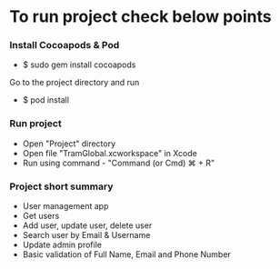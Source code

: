 # To run project check below points #



### Install Cocoapods & Pod ###

* $ sudo gem install cocoapods

Go to the project directory and run 

* $ pod install

### Run project ###

* Open "Project" directory
* Open file "TramGlobal.xcworkspace" in Xcode
* Run using command - "Command (or Cmd) ⌘ + R"

### Project short summary ###

* User management app
* Get users
* Add user, update user, delete user
* Search user by Email & Username
* Update admin profile
* Basic validation of Full Name, Email and Phone Number
